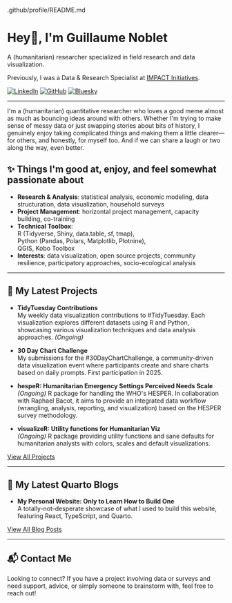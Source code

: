 .github/profile/README.md
# Hey👋, I'm Guillaume Noblet

A (humanitarian) researcher specialized in field research and data visualization.

Previously, I was a Data & Research Specialist at [IMPACT Initiatives](https://www.impact-initiatives.org/).

[![LinkedIn](https://img.shields.io/badge/LinkedIn-blue?logo=linkedin&logoColor=white)](https://www.linkedin.com/in/gnoblet/)
[![GitHub](https://img.shields.io/badge/GitHub-gnoblet-black?logo=github)](https://github.com/gnoblet)
[![Bluesky](https://img.shields.io/badge/Bluesky-gnoblet.bsky.social-blue)](https://bsky.app/profile/gnoblet.bsky.social)

---

I'm a (humanitarian) quantitative researcher who loves a good meme almost as much as bouncing ideas around with others. Whether I'm trying to make sense of messy data or just swapping stories about bits of history, I genuinely enjoy taking complicated things and making them a little clearer—for others, and honestly, for myself too. And if we can share a laugh or two along the way, even better.

## ✨ Things I'm good at, enjoy, and feel somewhat passionate about

- **Research & Analysis**: statistical analysis, economic modeling, data structuration, data visualization, household surveys
- **Project Management**: horizontal project management, capacity building, co-training
- **Technical Toolbox**:  
  R (Tidyverse, Shiny, data.table, sf, tmap),  
  Python (Pandas, Polars, Matplotlib, Plotnine),  
  QGIS, Kobo Toolbox
- **Interests**: data visualization, open source projects, community resilience, participatory approaches, socio-ecological analysis

---

## 🚀 My Latest Projects

- **TidyTuesday Contributions**  
  My weekly data visualization contributions to #TidyTuesday. Each visualization explores different datasets using R and Python, showcasing various visualization techniques and data analysis approaches. *(Ongoing)*

- **30 Day Chart Challenge**  
  My submissions for the #30DayChartChallenge, a community-driven data visualization event where participants create and share charts based on daily prompts. First participation in 2025.

- **hespeR: Humanitarian Emergency Settings Perceived Needs Scale**  
  *(Ongoing)* R package for handling the WHO's HESPER. In collaboration with Raphael Bacot, it aims to provide an integrated data workflow (wrangling, analysis, reporting, and visualization) based on the HESPER survey methodology.

- **visualizeR: Utility functions for Humanitarian Viz**  
  *(Ongoing)* R package providing utility functions and sane defaults for humanitarian analysts with colors, scales and default visualizations.

[View All Projects](https://github.com/gnoblet?tab=repositories)

---

## 📝 My Latest Quarto Blogs

- **My Personal Website: Only to Learn How to Build One**  
  A totally-not-desperate showcase of what I used to build this website, featuring React, TypeScript, and Quarto.

[View All Blog Posts](https://gnoblet.github.io/)

---

## 📬 Contact Me

Looking to connect? If you have a project involving data or surveys and need support, advice, or simply someone to brainstorm with, feel free to reach out!